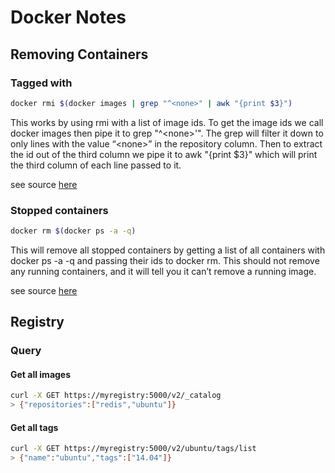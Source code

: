 # Docker Notes 

## Removing Containers 

### Tagged with <none>

```bash 
docker rmi $(docker images | grep "^<none>" | awk "{print $3}")
```

This works by using rmi with a list of image ids. To get the image ids we call docker images then pipe it to grep "^\<none>'". The grep will filter it down to only lines with the value “\<none>” in the repository column. Then to extract the id out of the third column we pipe it to awk "{print $3}" which will print the third column of each line passed to it.

see source [here](https://jimhoskins.com/2013/07/27/remove-untagged-docker-images.html)

### Stopped containers 

```bash
docker rm $(docker ps -a -q)
```

This will remove all stopped containers by getting a list of all containers with docker ps -a -q and passing their ids to docker rm. This should not remove any running containers, and it will tell you it can’t remove a running image. 

see source [here](https://jimhoskins.com/2013/07/27/remove-untagged-docker-images.html)

## Registry 

### Query 

#### Get all images 

```bash
curl -X GET https://myregistry:5000/v2/_catalog
> {"repositories":["redis","ubuntu"]}
```

#### Get all tags

```bash
curl -X GET https://myregistry:5000/v2/ubuntu/tags/list
> {"name":"ubuntu","tags":["14.04"]}
```

